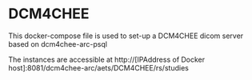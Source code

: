 # DCM4CHEE


This docker-compose file is used to set-up a DCM4CHEE dicom server based on dcm4chee-arc-psql


The instances are accessible at http://[IPAddress of Docker host]:8081/dcm4chee-arc/aets/DCM4CHEE/rs/studies
